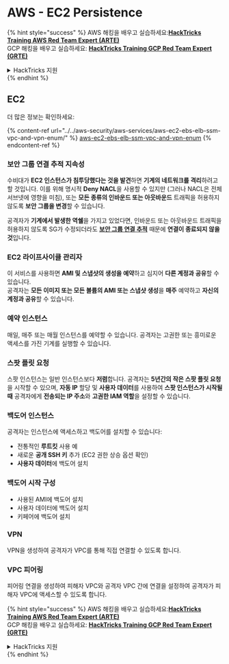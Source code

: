 # AWS - EC2 Persistence

{% hint style="success" %}
AWS 해킹을 배우고 실습하세요:<img src="/.gitbook/assets/image.png" alt="" data-size="line">[**HackTricks Training AWS Red Team Expert (ARTE)**](https://training.hacktricks.xyz/courses/arte)<img src="/.gitbook/assets/image.png" alt="" data-size="line">\
GCP 해킹을 배우고 실습하세요: <img src="/.gitbook/assets/image (2).png" alt="" data-size="line">[**HackTricks Training GCP Red Team Expert (GRTE)**<img src="/.gitbook/assets/image (2).png" alt="" data-size="line">](https://training.hacktricks.xyz/courses/grte)

<details>

<summary>HackTricks 지원</summary>

* [**구독 요금제**](https://github.com/sponsors/carlospolop)를 확인하세요!
* 💬 [**Discord 그룹**](https://discord.gg/hRep4RUj7f) 또는 [**텔레그램 그룹**](https://t.me/peass)에 **가입**하거나 **트위터** 🐦 [**@hacktricks\_live**](https://twitter.com/hacktricks\_live)**를 팔로우**하세요.
* [**HackTricks**](https://github.com/carlospolop/hacktricks) 및 [**HackTricks Cloud**](https://github.com/carlospolop/hacktricks-cloud) 깃헙 저장소에 PR을 제출하여 해킹 요령을 공유하세요.

</details>
{% endhint %}

## EC2

더 많은 정보는 확인하세요:

{% content-ref url="../../aws-security/aws-services/aws-ec2-ebs-elb-ssm-vpc-and-vpn-enum/" %}
[aws-ec2-ebs-elb-ssm-vpc-and-vpn-enum](../../aws-security/aws-services/aws-ec2-ebs-elb-ssm-vpc-and-vpn-enum/)
{% endcontent-ref %}

### 보안 그룹 연결 추적 지속성

수비대가 **EC2 인스턴스가 침투당했다는 것을 발견**하면 **기계의 네트워크를 격리**하려고 할 것입니다. 이를 위해 명시적 **Deny NACL**을 사용할 수 있지만 (그러나 NACL은 전체 서브넷에 영향을 미침), 또는 **모든 종류의 인바운드 또는 아웃바운드** 트래픽을 허용하지 않도록 **보안 그룹을 변경**할 수 있습니다.

공격자가 **기계에서 발생한 역쉘**을 가지고 있었다면, 인바운드 또는 아웃바운드 트래픽을 허용하지 않도록 SG가 수정되더라도 **[보안 그룹 연결 추적](https://docs.aws.amazon.com/AWSEC2/latest/UserGuide/security-group-connection-tracking.html)** 때문에 **연결이 종료되지 않을 것**입니다.

### EC2 라이프사이클 관리자

이 서비스를 사용하면 **AMI 및 스냅샷의 생성을 예약**하고 심지어 **다른 계정과 공유**할 수 있습니다.\
공격자는 **모든 이미지 또는 모든 볼륨의 AMI 또는 스냅샷 생성**을 **매주** 예약하고 **자신의 계정과 공유**할 수 있습니다.

### 예약 인스턴스

매일, 매주 또는 매월 인스턴스를 예약할 수 있습니다. 공격자는 고권한 또는 흥미로운 액세스를 가진 기계를 실행할 수 있습니다.

### 스팟 플릿 요청

스팟 인스턴스는 일반 인스턴스보다 **저렴**합니다. 공격자는 **5년간의 작은 스팟 플릿 요청**을 시작할 수 있으며, **자동 IP** 할당 및 **사용자 데이터**를 사용하여 **스팟 인스턴스가 시작될 때** 공격자에게 **전송되는 IP 주소**와 **고권한 IAM 역할**을 설정할 수 있습니다.

### 백도어 인스턴스

공격자는 인스턴스에 액세스하고 백도어를 설치할 수 있습니다:

* 전통적인 **루트킷** 사용 예
* 새로운 **공개 SSH 키** 추가 (EC2 권한 상승 옵션 확인)
* **사용자 데이터**에 백도어 설치

### **백도어 시작 구성**

* 사용된 AMI에 백도어 설치
* 사용자 데이터에 백도어 설치
* 키페어에 백도어 설치

### VPN

VPN을 생성하여 공격자가 VPC를 통해 직접 연결할 수 있도록 합니다.

### VPC 피어링

피어링 연결을 생성하여 피해자 VPC와 공격자 VPC 간에 연결을 설정하여 공격자가 피해자 VPC에 액세스할 수 있도록 합니다.

{% hint style="success" %}
AWS 해킹을 배우고 실습하세요:<img src="/.gitbook/assets/image.png" alt="" data-size="line">[**HackTricks Training AWS Red Team Expert (ARTE)**](https://training.hacktricks.xyz/courses/arte)<img src="/.gitbook/assets/image.png" alt="" data-size="line">\
GCP 해킹을 배우고 실습하세요: <img src="/.gitbook/assets/image (2).png" alt="" data-size="line">[**HackTricks Training GCP Red Team Expert (GRTE)**<img src="/.gitbook/assets/image (2).png" alt="" data-size="line">](https://training.hacktricks.xyz/courses/grte)

<details>

<summary>HackTricks 지원</summary>

* [**구독 요금제**](https://github.com/sponsors/carlospolop)를 확인하세요!
* 💬 [**Discord 그룹**](https://discord.gg/hRep4RUj7f) 또는 [**텔레그램 그룹**](https://t.me/peass)에 **가입**하거나 **트위터** 🐦 [**@hacktricks\_live**](https://twitter.com/hacktricks\_live)**를 팔로우**하세요.
* [**HackTricks**](https://github.com/carlospolop/hacktricks) 및 [**HackTricks Cloud**](https://github.com/carlospolop/hacktricks-cloud) 깃헙 저장소에 PR을 제출하여 해킹 요령을 공유하세요.

</details>
{% endhint %}
